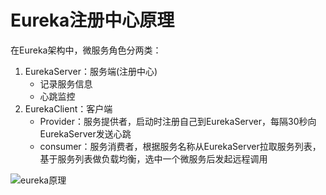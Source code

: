 # Eureka注册中心原理
在Eureka架构中，微服务角色分两类：
1. EurekaServer：服务端(注册中心)
    - 记录服务信息
    - 心跳监控
2. EurekaClient：客户端
    - Provider：服务提供者，启动时注册自己到EurekaServer，每隔30秒向EurekaServer发送心跳
    - consumer：服务消费者，根据服务名称从EurekaServer拉取服务列表，基于服务列表做负载均衡，选中一个微服务后发起远程调用

![eureka原理](https://fgq233.github.io/imgs/springcloud/eureka.png)